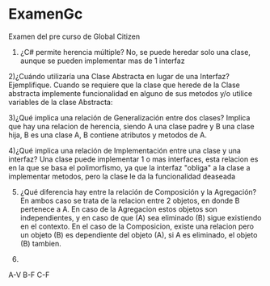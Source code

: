 # ExamenGc
Examen del pre curso de Global Citizen


1) ¿C# permite herencia múltiple?
No, se puede heredar solo una clase, aunque se pueden implementar mas de 1 interfaz

2)¿Cuándo utilizaría una Clase Abstracta en lugar de una Interfaz? Ejemplifique.
Cuando se requiere que la clase que herede de la Clase abstracta implemente funcionalidad en alguno de sus metodos y/o utilice variables de la clase Abstracta:

3)¿Qué implica una relación de Generalización entre dos clases?
Implica que hay una relacion de herencia, siendo A una clase padre y B una clase hija, B es una clase A, B contiene atributos y metodos de A.

4)¿Qué implica una relación de Implementación entre una clase y una interfaz?
Una clase puede implementar 1 o mas interfaces, esta relacion es en la que se basa el polimorfismo, ya que la interfaz "obliga" a la clase a implementar metodos, pero la clase le da la funcionalidad deaseada

5) ¿Qué diferencia hay entre la relación de Composición y la Agregación?
En ambos caso se trata de la relacion entre 2 objetos, en donde B pertenece a A. En caso de la Agregacion estos objetos son independientes, y en caso de que (A) sea eliminado (B)  sigue existiendo en el contexto. En el caso de la Composicion, existe una relacion pero un objeto (B) es dependiente del objeto (A), si A es eliminado, el objeto (B) tambien.

6)
A-V
B-F
C-F
